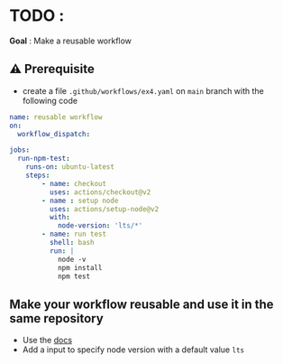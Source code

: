 # TODO :

**Goal** : Make a reusable workflow

## ⚠️ Prerequisite

* create a file `.github/workflows/ex4.yaml` on `main` branch with the following code

```yaml
name: reusable workflow
on: 
  workflow_dispatch:

jobs:
  run-npm-test:
    runs-on: ubuntu-latest
    steps:
        - name: checkout
          uses: actions/checkout@v2
        - name : setup node
          uses: actions/setup-node@v2
          with:
            node-version: 'lts/*'
        - name: run test
          shell: bash
          run: |
            node -v
            npm install
            npm test
```

## Make your workflow reusable and use it in the same repository

* Use the [docs](https://docs.github.com/en/actions/using-workflows/reusing-workflows)
* Add a input to specify node version with a default value `lts`
